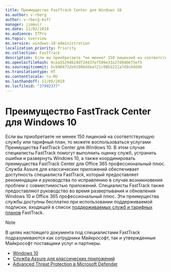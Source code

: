 ```yaml
---
title: Преимущество FastTrack Center для Windows 10
ms.author: v-rberg
author: v-rberg-msft
manager: jimmuir
ms.date: 11/02/2019
ms.audience: ITPro
ms.topic: overview
ms.service: windows-10-administration
localization_priority: Priority
ms.collection: FastTrack
description: Если вы приобретаете *не менее* 150 лицензий на соответствующую службу или тарифный план, то можете воспользоваться услугами Преимущество FastTrack Center для Windows 10.
ms.openlocfilehash: 6cea55294624df24437ef509e33a27d946675ef5
ms.sourcegitcommit: bcb004732e9198bddea721c98b3221a7d9c0ddd6
ms.translationtype: HT
ms.contentlocale: ru-RU
ms.lasthandoff: 11/05/2019
ms.locfileid: "37992377"
---
```

# <a name="fasttrack-center-benefit-for-windows-10"></a>Преимущество FastTrack Center для Windows 10

Если вы приобретаете не менее 150 лицензий на соответствующую службу или тарифный план, то можете воспользоваться услугами Преимущества FastTrack Center для Windows 10. В этом случае специалисты FastTrack помогут выполнить оценку служб, устранить ошибки и развернуть Windows 10, а также координировать преимущества FastTrack Center для Office 365 профессиональный плюс. Служба Assure для классических приложений обеспечивает доступность специалиста FastTrack, который предоставляет рекомендации и руководства по исправлению в случае возникновения проблем с совместимостью приложений.  Специалисты FastTrack также предоставляют руководство во время развертывания и обновления Windows 10 и Office 365 профессиональный плюс. Эти преимущества службы доступны бесплатно при использовании поддерживаемой подписки, входящей в список [поддерживаемых служб и тарифных планов](M365-eligible-services-and-plans.md) FastTrack.
  
> [!NOTE]
> В целях настоящего документа под специалистами FastTrack подразумеваются как сотрудники Майкрософт, так и утвержденные Майкрософт поставщики услуг и партнеры. 
    
- [Windows 10](Win-10-windows-10.md)
- [Служба Assure для классических приложений](Win-10-desktop-app-assure.md)
- [Advanced Threat Protection в Microsoft Defender](Win-10-microsoft-defender-atp.md)
  

  

 